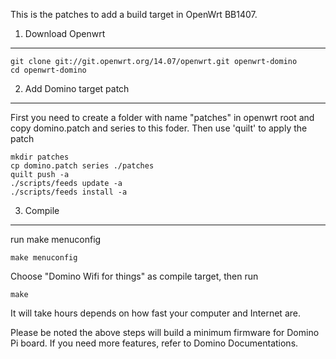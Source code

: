This is the patches to add a build target in OpenWrt BB1407.

1. Download Openwrt
----------------
```
git clone git://git.openwrt.org/14.07/openwrt.git openwrt-domino
cd openwrt-domino
```

2. Add Domino target patch
----------------------------
First you need to create a folder with name "patches" in openwrt root and copy domino.patch and series to this foder. Then use 'quilt' to apply the patch
```
mkdir patches
cp domino.patch series ./patches
quilt push -a
./scripts/feeds update -a
./scripts/feeds install -a
```

3. Compile
------------
run make menuconfig
```
make menuconfig
```
Choose "Domino Wifi for things" as compile target, then run
```
make
```
It will take hours depends on how fast your computer and Internet are.

Please be noted the above steps will build a minimum firmware for Domino Pi board. If you need more features, refer to Domino Documentations. 